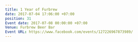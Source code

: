 ```yaml
---
title: 1 Year of Furbrew
date: 2017-07-04 17:06:00 +07:00
position: 31
Event date: 2017-07-08 00:00:00 +07:00
Venue: Furbrew Beer Bar
Event URL: https://www.facebook.com/events/127226967873989/
---
```


